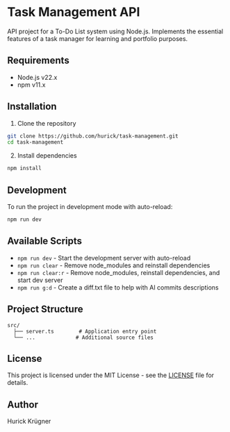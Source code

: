 # Task Management API

API project for a To-Do List system using Node.js. Implements the essential features of a task manager for learning and portfolio purposes.

## Requirements

- Node.js v22.x
- npm v11.x

## Installation

1. Clone the repository
```bash
git clone https://github.com/hurick/task-management.git
cd task-management
```

2. Install dependencies
```bash
npm install
```

## Development

To run the project in development mode with auto-reload:
```bash
npm run dev
```

## Available Scripts

- `npm run dev` - Start the development server with auto-reload
- `npm run clear` - Remove node_modules and reinstall dependencies
- `npm run clear:r` - Remove node_modules, reinstall dependencies, and start dev server
- `npm run g:d` - Create a diff.txt file to help with AI commits descriptions

## Project Structure

```
src/
  ├── server.ts        # Application entry point
  └── ...             # Additional source files
```

## License

This project is licensed under the MIT License - see the [LICENSE](LICENSE) file for details.

## Author

Hurick Krügner